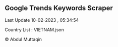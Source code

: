 

## Google Trends Keywords Scraper 
 
Last Update 10-02-2023 , 05:34:54

Country List :
VIETNAM.json



© Abdul Muttaqin 
